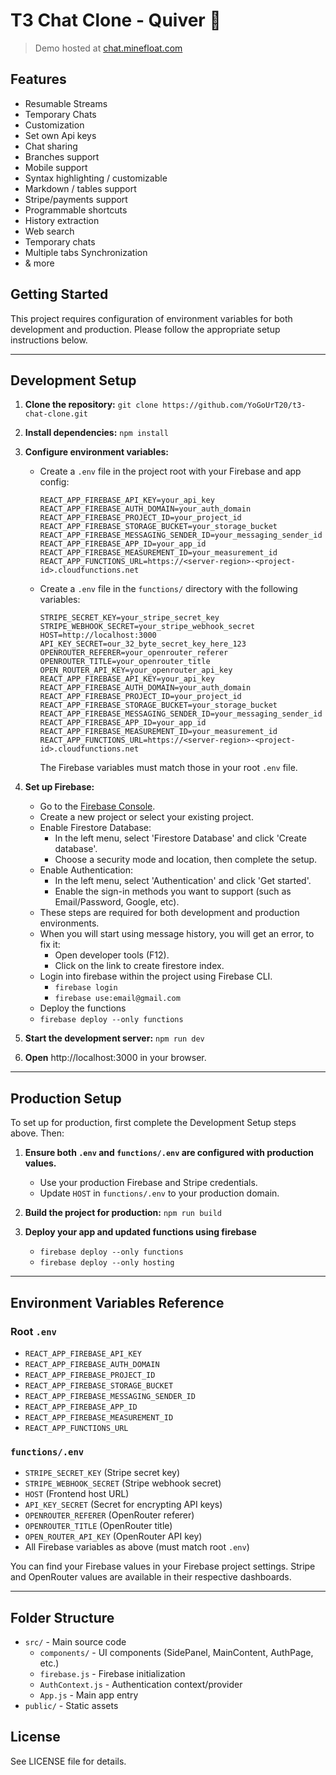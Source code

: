 # T3 Chat Clone - Quiver 🏹

> Demo hosted at [chat.minefloat.com](https://chat.minefloat.com)
## Features

- Resumable Streams
- Temporary Chats
- Customization
- Set own Api keys
- Chat sharing
- Branches support
- Mobile support
- Syntax highlighting / customizable
- Markdown / tables support 
- Stripe/payments support
- Programmable shortcuts
- History extraction
- Web search
- Temporary chats
- Multiple tabs Synchronization
- & more
## Getting Started

This project requires configuration of environment variables for both development and production. Please follow the appropriate setup instructions below.

---

## Development Setup

1. **Clone the repository:**
   `git clone https://github.com/YoGoUrT20/t3-chat-clone.git`

2. **Install dependencies:**
   `npm install`

3. **Configure environment variables:**
   - Create a `.env` file in the project root with your Firebase and app config:
     ```
     REACT_APP_FIREBASE_API_KEY=your_api_key
     REACT_APP_FIREBASE_AUTH_DOMAIN=your_auth_domain
     REACT_APP_FIREBASE_PROJECT_ID=your_project_id
     REACT_APP_FIREBASE_STORAGE_BUCKET=your_storage_bucket
     REACT_APP_FIREBASE_MESSAGING_SENDER_ID=your_messaging_sender_id
     REACT_APP_FIREBASE_APP_ID=your_app_id
     REACT_APP_FIREBASE_MEASUREMENT_ID=your_measurement_id
     REACT_APP_FUNCTIONS_URL=https://<server-region>-<project-id>.cloudfunctions.net
     ```
   - Create a `.env` file in the `functions/` directory with the following variables:
     ```
     STRIPE_SECRET_KEY=your_stripe_secret_key
     STRIPE_WEBHOOK_SECRET=your_stripe_webhook_secret
     HOST=http://localhost:3000
     API_KEY_SECRET=our_32_byte_secret_key_here_123
     OPENROUTER_REFERER=your_openrouter_referer
     OPENROUTER_TITLE=your_openrouter_title
     OPEN_ROUTER_API_KEY=your_openrouter_api_key
     REACT_APP_FIREBASE_API_KEY=your_api_key
     REACT_APP_FIREBASE_AUTH_DOMAIN=your_auth_domain
     REACT_APP_FIREBASE_PROJECT_ID=your_project_id
     REACT_APP_FIREBASE_STORAGE_BUCKET=your_storage_bucket
     REACT_APP_FIREBASE_MESSAGING_SENDER_ID=your_messaging_sender_id
     REACT_APP_FIREBASE_APP_ID=your_app_id
     REACT_APP_FIREBASE_MEASUREMENT_ID=your_measurement_id
     REACT_APP_FUNCTIONS_URL=https://<server-region>-<project-id>.cloudfunctions.net
     ```
     The Firebase variables must match those in your root `.env` file.

4. **Set up Firebase:**
   - Go to the [Firebase Console](https://console.firebase.google.com/).
   - Create a new project or select your existing project.
   - Enable Firestore Database:
     - In the left menu, select &apos;Firestore Database&apos; and click &apos;Create database&apos;.
     - Choose a security mode and location, then complete the setup.
   - Enable Authentication:
     - In the left menu, select &apos;Authentication&apos; and click &apos;Get started&apos;.
     - Enable the sign-in methods you want to support (such as Email/Password, Google, etc).
   - These steps are required for both development and production environments.
   - When you will start using message history, you will get an error, to fix it:
     - Open developer tools (F12).
     - Click on the link to create firestore index.
   - Login into firebase within the project using Firebase CLI.
     - `firebase login`
     - `firebase use:email@gmail.com`
   - Deploy the functions
   - `firebase deploy --only functions`

5. **Start the development server:**
   `npm run dev`

6. **Open** http://localhost:3000 in your browser.

---

## Production Setup

To set up for production, first complete the Development Setup steps above. Then:


1. **Ensure both `.env` and `functions/.env` are configured with production values.**
   - Use your production Firebase and Stripe credentials.
   - Update `HOST` in `functions/.env` to your production domain.

2. **Build the project for production:**
   `npm run build`

3. **Deploy your app and updated functions using firebase**
   - `firebase deploy --only functions`
   - `firebase deploy --only hosting`

---

## Environment Variables Reference

### Root `.env`
- `REACT_APP_FIREBASE_API_KEY`
- `REACT_APP_FIREBASE_AUTH_DOMAIN`
- `REACT_APP_FIREBASE_PROJECT_ID`
- `REACT_APP_FIREBASE_STORAGE_BUCKET`
- `REACT_APP_FIREBASE_MESSAGING_SENDER_ID`
- `REACT_APP_FIREBASE_APP_ID`
- `REACT_APP_FIREBASE_MEASUREMENT_ID`
- `REACT_APP_FUNCTIONS_URL`

### `functions/.env`
- `STRIPE_SECRET_KEY` (Stripe secret key)
- `STRIPE_WEBHOOK_SECRET` (Stripe webhook secret)
- `HOST` (Frontend host URL)
- `API_KEY_SECRET` (Secret for encrypting API keys)
- `OPENROUTER_REFERER` (OpenRouter referer)
- `OPENROUTER_TITLE` (OpenRouter title)
- `OPEN_ROUTER_API_KEY` (OpenRouter API key)
- All Firebase variables as above (must match root `.env`)

You can find your Firebase values in your Firebase project settings. Stripe and OpenRouter values are available in their respective dashboards.

---

## Folder Structure

- `src/` - Main source code
  - `components/` - UI components (SidePanel, MainContent, AuthPage, etc.)
  - `firebase.js` - Firebase initialization
  - `AuthContext.js` - Authentication context/provider
  - `App.js` - Main app entry
- `public/` - Static assets

## License

See LICENSE file for details.
